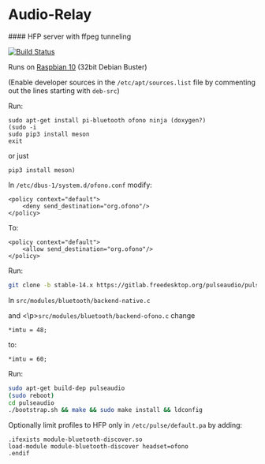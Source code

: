 # Audio-Relay

#### HFP server with ffpeg tunneling

[![Build Status](https://travis-ci.org/joemccann/dillinger.svg?branch=master)](https://github.com/scripting-drafts/Audio-Relay/)

Runs on [Raspbian 10](https://downloads.raspberrypi.org/raspbian/images/raspbian-2020-02-14/2020-02-13-raspbian-buster.zip) (32bit Debian Buster)

(Enable developer sources in the ``/etc/apt/sources.list`` file by commenting out the lines starting with ``deb-src``)

Run:

    sudo apt-get install pi-bluetooth ofono ninja (doxygen?)
    (sudo -i
    sudo pip3 install meson
    exit
    
or just
    
    pip3 install meson)

In `/etc/dbus-1/system.d/ofono.conf` modify:

    <policy context="default">
        <deny send_destination="org.ofono"/>
    </policy>

To:

    <policy context="default">
        <allow send_destination="org.ofono"/>
    </policy>

Run:
```sh
git clone -b stable-14.x https://gitlab.freedesktop.org/pulseaudio/pulseaudio.git
```

In `src/modules/bluetooth/backend-native.c`<p> and <\p>`src/modules/bluetooth/backend-ofono.c` change
    
    *imtu = 48;
    
to:
    
    *imtu = 60;

Run:
```sh
sudo apt-get build-dep pulseaudio
(sudo reboot)
cd pulseaudio
./bootstrap.sh && make && sudo make install && ldconfig
```

Optionally limit profiles to HFP only in `/etc/pulse/default.pa` by adding:

    .ifexists module-bluetooth-discover.so
    load-module module-bluetooth-discover headset=ofono
    .endif
